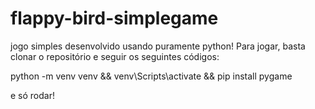 # flappy-bird-simplegame
jogo simples desenvolvido usando puramente python!
Para jogar, basta clonar o repositório e seguir os seguintes códigos: <br>

python -m venv venv && venv\Scripts\activate && pip install pygame 
<p> e só rodar! <p>
